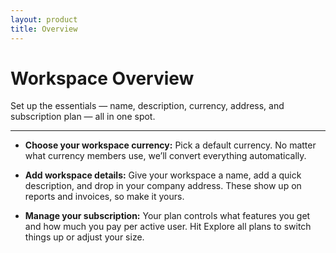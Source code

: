 ```yaml
---
layout: product
title: Overview
---
```


# Workspace Overview
Set up the essentials — name, description, currency, address, and subscription plan — all in one spot.

---

- **Choose your workspace currency:** Pick a default currency. No matter what currency members use, we’ll convert everything automatically.

- **Add workspace details:** Give your workspace a name, add a quick description, and drop in your company address. These show up on reports and invoices, so make it yours.

- **Manage your subscription:** Your plan controls what features you get and how much you pay per active user. Hit Explore all plans to switch things up or adjust your size.
